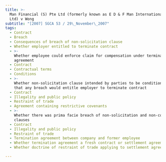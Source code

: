 ```yaml
---
title: >-
  Man Financial (S) Pte Ltd (formerly known as E D & F Man International (S) Pte
  Ltd) v Wong
subtitle: "[2007] SGCA 53 / 29\_November\_2007"
tags:
  - Contract
  - Breach
  - Consequences of breach of non-solicitation clause
  - Whether employer entitled to terminate contract
  - >-
    Whether employee could enforce claim for compensation under termination
    agreement
  - Contract
  - Contractual terms
  - Conditions
  - >-
    Whether non-solicitation clause intended by parties to be condition such
    that any breach would entitle employer to terminate contract
  - Contract
  - Illegality and public policy
  - Restraint of trade
  - Agreement containing restrictive covenants
  - >-
    Whether there was prima facie breach of non-solicitation and non-competition
    clauses
  - Contract
  - Illegality and public policy
  - Restraint of trade
  - Termination agreement between company and former employee
  - Whether termination agreement a fresh contract or settlement agreement
  - Whether doctrine of restraint of trade applying to settlement agreements

---
```


